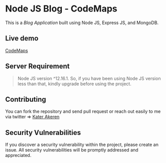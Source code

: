 # Node JS Blog - CodeMaps

This is a _Blog Application_ built using Node JS, Express JS, and MongoDB.

## Live demo

[CodeMaps](https://kater-codemaps-blog.herokuapp.com/)

## Server Requirement

> Node JS version ^12.16.1. So, if you have been using Node JS version less than that, kindly upgrade before using the project.

## Contributing

You can fork the repository and send pull request or reach out easily to me via twitter => [Kater Akeren](https://twitter.com/katerakeren)

## Security Vulnerabilities

If you discover a security vulnerability within the project, please create an issue. All security vulnerabilities will be promptly addressed and appreciated.
